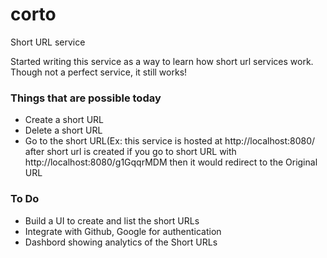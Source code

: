 # corto
Short URL service

Started writing this service as a way to learn how short url services work.
Though not a perfect service, it still works!

### Things that are possible today
* Create a short URL
* Delete a short URL
* Go to the short URL(Ex: this service is hosted at http://localhost:8080/ after short url is created if you go to short URL with http://localhost:8080/g1GqqrMDM then it would redirect to the Original URL

### To Do
* Build a UI to create and list the short URLs
* Integrate with Github, Google for authentication
* Dashbord showing analytics of the Short URLs


